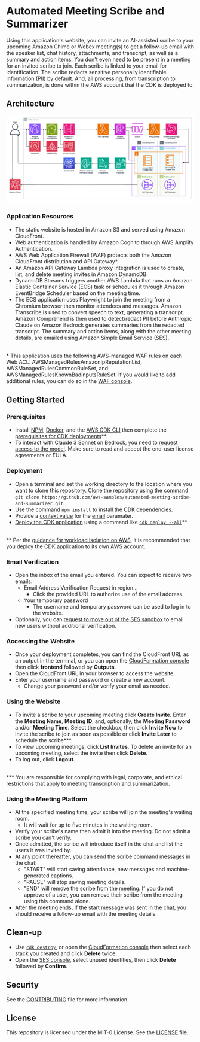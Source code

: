 
# Automated Meeting Scribe and Summarizer

Using this application's website, you can invite an AI-assisted scribe to your upcoming Amazon Chime or Webex meeting(s) to get a follow-up email with the speaker list, chat history, attachments, and transcript, as well as a summary and action items. You don't even need to be present in a meeting for an invited scribe to join. Each scribe is linked to your email for identification. The scribe redacts sensitive personally identifiable information (PII) by default. And, all processing, from transcription to summarization, is done within the AWS account that the CDK is deployed to.

## Architecture

![Architecture Diagram](architecture.png)

### Application Resources
- The static website is hosted in Amazon S3 and served using Amazon CloudFront.
- Web authentication is handled by Amazon Cognito through AWS Amplify Authentication.
- AWS Web Application Firewall (WAF) protects both the Amazon CloudFront distribution and API Gateway*.
- An Amazon API Gateway Lambda proxy integration is used to create, list, and delete meeting invites in Amazon DynamoDB.
- DynamoDB Streams triggers another AWS Lambda that runs an Amazon Elastic Container Service (ECS) task or schedules it through Amazon EventBridge Scheduler based on the meeting time.
- The ECS application uses Playwright to join the meeting from a Chromium browser then monitor attendees and messages. Amazon Transcribe is used to convert speech to text, generating a transcript. Amazon Comprehend is then used to detect/redact PII before Anthropic Claude on Amazon Bedrock generates summaries from the redacted transcript. The summary and action items, along with the other meeting details, are emailed using Amazon Simple Email Service (SES).

<br>\* This application uses the following AWS-managed WAF rules on each Web ACL: AWSManagedRulesAmazonIpReputationList, AWSManagedRulesCommonRuleSet, and AWSManagedRulesKnownBadInputsRuleSet. If you would like to add additional rules, you can do so in the [WAF console](https://console.aws.amazon.com/wafv2/homev2).<br />

## Getting Started

### Prerequisites
- Install [NPM](https://docs.npmjs.com/downloading-and-installing-node-js-and-npm), [Docker](https://docs.aws.amazon.com/serverless-application-model/latest/developerguide/install-docker.html#install-docker-instructions), and the [AWS CDK CLI](https://docs.aws.amazon.com/cdk/v2/guide/getting_started.html#getting_started_install) then complete the [prerequisites for CDK deployments](https://docs.aws.amazon.com/cdk/v2/guide/deploy.html#deploy-prerequisites)**.
- To interact with Claude 3 Sonnet on Bedrock, you need to [request access to the model](https://console.aws.amazon.com/bedrock/home?#/modelaccess). Make sure to read and accept the end-user license agreements or EULA.

### Deployment
- Open a terminal and set the working directory to the location where you want to clone this repository. Clone the repository using the command `git clone https://github.com/aws-samples/automated-meeting-scribe-and-summarizer.git`.
- Use the command `npm install` to install the CDK [dependencies](https://docs.aws.amazon.com/cdk/v2/guide/work-with-cdk-typescript.html#work-with-cdk-typescript-dependencies).
- Provide a [context value](https://docs.aws.amazon.com/cdk/v2/guide/context.html) for the [email](lib/base.ts) paramater.
- [Deploy the CDK application](https://docs.aws.amazon.com/cdk/v2/guide/deploy.html#deploy-how-deploy) using a command like [`cdk deploy --all`](https://docs.aws.amazon.com/cdk/v2/guide/ref-cli-cmd-deploy.html)**.

<br>\** Per the [guidance for workload isolation on AWS](https://aws.amazon.com/solutions/guidance/workload-isolation-on-aws/), it is recommended that you deploy the CDK application to its own AWS account.<br />

### Email Verification
- Open the inbox of the email you entered. You can expect to receive two emails:
    - Email Address Verification Request in region...
        - Click the provided URL to authorize use of the email address.
    - Your temporary password
        - The username and temporary password can be used to log in to the website.
- Optionally, you can [request to move out of the SES sandbox](https://docs.aws.amazon.com/ses/latest/dg/request-production-access.html) to email new users without additional verification.

### Accessing the Website
- Once your deployment completes, you can find the CloudFront URL as an output in the terminal, or you can open the [CloudFormation console](https://console.aws.amazon.com/cloudformation/home) then click **frontend** followed by **Outputs**.
- Open the CloudFront URL in your browser to access the website.
- Enter your username and password or create a new account.
    - Change your password and/or verify your email as needed.

### Using the Website
- To invite a scribe to your upcoming meeting click **Create Invite**. Enter the **Meeting Name**, **Meeting ID**, and, optionally, the **Meeting Password** and/or **Meeting Time**. Select the checkbox, then click **Invite Now** to invite the scribe to join as soon as possible or click **Invite Later** to schedule the scribe***.
- To view upcoming meetings, click **List Invites**. To delete an invite for an upcoming meeting, select the invite then click **Delete**.
- To log out, click **Logout**.

<br>\*** You are responsible for complying with legal, corporate, and ethical restrictions that apply to meeting transcription and summarization.<br />

### Using the Meeting Platform
- At the specified meeting time, your scribe will join the meeting's waiting room.
    - It will wait for up to five minutes in the waiting room.
- Verify your scribe's name then admit it into the meeting. Do not admit a scribe you can't verify.
- Once admitted, the scribe will introduce itself in the chat and list the users it was invited by. 
- At any point thereafter, you can send the scribe command messages in the chat: 
    - "START" will start saving attendance, new messages and machine-generated captions.
    - "PAUSE" will stop saving meeting details.
    - "END" will remove the scribe from the meeting. If you do not approve of a user, you can remove their scribe from the meeting using this command alone.
- After the meeting ends, if the start message was sent in the chat, you should receive a follow-up email with the meeting details.

## Clean-up
- Use [`cdk destroy`](https://docs.aws.amazon.com/cdk/v2/guide/ref-cli-cmd-destroy.html), or open the [CloudFormation console](https://console.aws.amazon.com/cloudformation/home) then select each stack you created and click **Delete** twice.
- Open the [SES console](https://console.aws.amazon.com/ses/home?#/identities), select unused identities, then click **Delete** followed by **Confirm**.

## Security
See the [CONTRIBUTING](CONTRIBUTING) file for more information.

## License
This repository is licensed under the MIT-0 License. See the [LICENSE](LICENSE) file.
